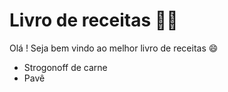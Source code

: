 # Livro de receitas  :man_cook:

Olá ! Seja bem vindo ao melhor livro de receitas :smile:

* Strogonoff de carne
* Pavê